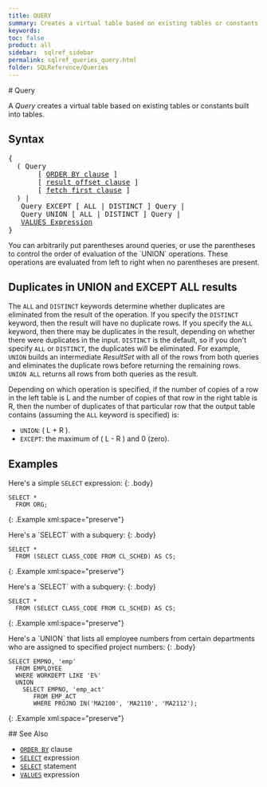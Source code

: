 ```yaml
---
title: QUERY
summary: Creates a virtual table based on existing tables or constants built into tables.
keywords:
toc: false
product: all
sidebar:  sqlref_sidebar
permalink: sqlref_queries_query.html
folder: SQLReference/Queries
---
```

<section>
<div class="TopicContent" data-swiftype-index="true" markdown="1">
# Query

A *Query* creates a virtual table based on existing tables or constants
built into tables.

## Syntax

<div class="fcnWrapperWide"><pre class="FcnSyntax">
{
  ( Query
       [ <a href="sqlref_clauses_orderby.html">ORDER BY clause</a> ]
       [ <a href="sqlref_clauses_resultoffset.html">result offset clause</a> ]
       [ <a href="sqlref_clauses_resultoffset.html">fetch first clause</a> ]
  ) |
   Query EXCEPT [ ALL | DISTINCT ] Query |
   Query UNION [ ALL | DISTINCT ] Query |
   <a href="sqlref_expressions_values.html">VALUES Expression</a>
}</pre>

</div>
You can arbitrarily put parentheses around queries, or use the
parentheses to control the order of evaluation of the `UNION`
operations. These operations are evaluated from left to right when no
parentheses are present.

## Duplicates in UNION and EXCEPT ALL results

The `ALL` and `DISTINCT` keywords determine whether duplicates are
eliminated from the result of the operation. If you specify the
`DISTINCT` keyword, then the result will have no duplicate rows. If you
specify the `ALL` keyword, then there may be duplicates in the result,
depending on whether there were duplicates in the input. `DISTINCT` is
the default, so if you don't specify `ALL` or `DISTINCT`, the duplicates
will be eliminated. For example, `UNION` builds an intermediate
*ResultSet* with all of the rows from both queries and eliminates the
duplicate rows before returning the remaining rows. `UNION ALL` returns
all rows from both queries as the result.

Depending on which operation is specified, if the number of copies of a
row in the left table is L and the number of copies of that row in the
right table is R, then the number of duplicates of that particular row
that the output table contains (assuming the `ALL` keyword is specified)
is:

* `UNION`: ( L + R ).
* `EXCEPT`: the maximum of ( L - R ) and 0 (zero).

## Examples

Here's a simple `SELECT` expression:
{: .body}

<div class="preWrapperWide" markdown="1">

    SELECT *
      FROM ORG;
{: .Example xml:space="preserve"}

</div>
Here's a `SELECT` with a subquery:
{: .body}

<div class="preWrapperWide" markdown="1">

    SELECT *
      FROM (SELECT CLASS_CODE FROM CL_SCHED) AS CS;
{: .Example xml:space="preserve"}

</div>
Here's a `SELECT` with a subquery:
{: .body}

<div class="preWrapperWide" markdown="1">

    SELECT *
      FROM (SELECT CLASS_CODE FROM CL_SCHED) AS CS;
{: .Example xml:space="preserve"}

</div>
Here's a `UNION` that lists all employee numbers from certain
departments who are assigned to specified project numbers:
{: .body}

<div class="preWrapperWide" markdown="1">

    SELECT EMPNO, 'emp'
      FROM EMPLOYEE
      WHERE WORKDEPT LIKE 'E%'
      UNION
        SELECT EMPNO, 'emp_act'
           FROM EMP_ACT
           WHERE PROJNO IN('MA2100', 'MA2110', 'MA2112');
{: .Example xml:space="preserve"}

</div>
## See Also

* [`ORDER BY`](sqlref_clauses_orderby.html) clause
* [`SELECT`](sqlref_expressions_select.html) expression
* [`SELECT`](sqlref_expressions_select.html) statement
* [`VALUES`](sqlref_expressions_values.html) expression

</div>
</section>
